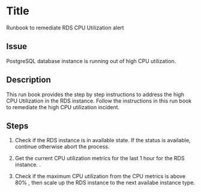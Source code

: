 # Title
Runbook to remediate RDS CPU Utilization alert

## Issue
PostgreSQL database instance is running out of high CPU utilization.

## Description
This run book provides the step by step instructions to address the high CPU Utilization in the RDS instance.
Follow the instructions in this run book to remediate the high CPU utilization incident.

## Steps

1. Check if the RDS instance is in available state. If the status is available, continue otherwise abort the process.

2. Get the current CPU utilization metrics for the last 1 hour for the RDS instance. . 

3. Check if the maximum CPU utilization from the CPU metrics is above 80% , then scale up the RDS instance to the next availabe instance type.
